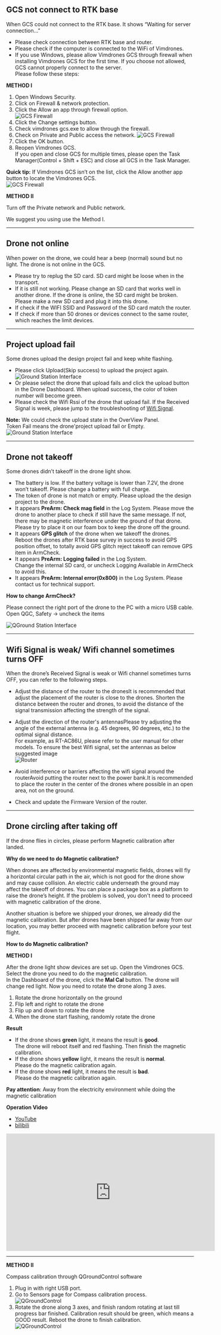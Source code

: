 

## GCS not connect to RTK base
 
When GCS could not connect to the RTK base. It shows “Waiting for server connection…”    

* Please check connection between RTK base and router.  
* Please check if the computer is connected to the WiFi of Vimdrones.  
* If you use Windows, please allow Vimdrones GCS through firewall when installing Vimdrones GCS for the first time. If you choose not allowed, GCS cannot properly connect to the server.   
Please follow these steps: 
 
**METHOD I**

1. Open Windows Security.  
2. Click on Firewall & network protection.  
3. Click the Allow an app through firewall option.  
   ![GCS Firewall](/static/gcs-firewall-1.png "GCS Firewall")
4. Click the Change settings button.  
5. Check vimdrones gcs.exe to allow through the firewall.  
6. Check on Private and Public access the network. 
   ![GCS Firewall](/static/gcs-firewall-2.png "GCS Firewall")
7. Click the OK button.  
8. Reopen Vimdrones GCS.    
   If you open and close GCS for multiple times, please open the Task Manager(Control + Shift + ESC) and close all GCS in the Task Manager. 


**Quick tip:** If Vimdrones GCS isn’t on the list, click the Allow another app button to locate the Vimdrones GCS.   
![GCS Firewall](/static/gcs-firewall-3.png "GCS Firewall") 

**METHOD II**

Turn off the Private network and Public network.

We suggest you using use the Method I.

------

## Drone not online

When power on the drone, we could hear a beep (normal) sound but no light. The drone is not online in the GCS.


- Please try to replug the SD card. SD card might be loose when in the transport.  
- If it is still not working. Please change an SD card that works well in another drone. If the drone is online,  the SD card might be broken. Please make a new SD card and plug it into this drone.
- If check if the WIFI SSID and Password of the SD card match the router. 
- If check if more than 50 drones or devices connect to the same router, which reaches the limit devices. 


-----
## Project upload fail

Some drones upload the design project fail and keep white flashing.

- Please click Upload(Skip success) to upload the project again.
![Ground Station Interface](/static/gcs-project-update.jpeg "Ground Station Interface")
- Or please select the drone that upload fails and click the upload button in the Drone Dashboard. When upload success, the color of token number will become green. 
- Please check the Wifi Rssi of the drone that upload fail.  If the Received Signal is week,  please jump to the troubleshooting of [Wifi Signal](https://docs.vimdrones.com/troubleshooting/#wifi-signal-is-weak-wifi-channel-sometimes-turns-off).  

**Note:** We could check the upload state in the OverView Panel.   
Token Fail means the drone'project upload fail or Empty.  
![Ground Station Interface](/static/gcs-overviewer-token.jpeg "Ground Station Interface")


------
## Drone not takeoff

Some drones didn’t takeoff in the drone light show. 

- The battery is low. If the battery voltage is lower than 7.2V, the drone won’t takeoff. 
  Please change a battery with full charge.
- The token of drone is not match or empty. 
  Please upload the the design project to the drone. 
- It appears **PreArm: Check mag field** in the Log System. 
  Please move the drone to another place to check if still have the same message. If not, there may be magnetic interference under the ground of that drone. Please try to place it on our foam box to keep the drone off the ground.
- It appears **GPS glitch** of the drone when we takeoff the drones.   
  Reboot the drones after RTK base survey in success to avoid GPS position offset, to totally avoid GPS glitch reject takeoff can remove GPS item in ArmCheck.  
- It appears **PreArm: Logging failed** in the Log System.   
  Change the internal SD card, or uncheck Logging Available in ArmCheck to avoid this.  
- It appears **PreArm: Internal error(0x800)** in the Log System.
  Please contact us for technical support.   

**How to change ArmCheck?**

Please connect the right port of the drone to the PC with a micro USB cable. Open QGC, Safety -> uncheck the items   

![QGround Station Interface](/static/qgc-armcheck.jpeg "QGround Station Interface")


-----
## Wifi Signal is weak/ Wifi channel sometimes turns OFF

When the drone’s Received Signal is weak or Wifi channel sometimes turns OFF, you can refer to the following steps.   

* Adjust the distance of the router to the dronesIt is recommended that adjust the placement of the router is close to the drones. Shorten the distance between the router and drones, to avoid the distance of the signal transmission affecting the strength of the signal.  

* Adjust the direction of the router's antennasPlease try adjusting the angle of the external antenna (e.g. 45 degrees, 90 degrees, etc.) to the optimal signal distance.   
For example, as RT-AC86U, please refer to the user manual for other models. To ensure the best Wifi signal, set the antennas as below suggested image  
![Router](/static/router-antenna.jpeg "Router") 

* Avoid interference or barriers affecting the wifi signal around the routerAvoid putting the router next to the power bank.It is recommended to place the router in the center of the drones where possible in an open area, not on the ground.  

* Check and update the Firmware Version of the router.  



----

## Drone circling after taking off

If the drone flies in circles, please perform Magnetic calibration after landed. 

**Why do we need to do Magnetic calibration?**

When drones are affected by environmental magnetic fields, drones will fly a horizontal circular path in the air, which is not good for the drone show and may cause collision. An electric cable underneath the ground may affect the takeoff of drones. You can place a package box as a platform to raise the drone’s height. If the problem is solved, you don't need to proceed with magnetic calibration of the drone.

Another situation is before we shipped your drones, we already did the magnetic calibration. But after drones have been shipped far away from our location, you may better proceed with magnetic calibration before your test flight.


**How to do Magnetic calibration?**

**METHOD I**

After the drone light show devices are set up. Open the Vimdrones GCS. Select the drone you need to do the magnetic calibration.   
In the Dashboard of the drone, click the **Mal Cal** button. The drone will change red light. Now you need to rotate the drone along 3 axes.  

1. Rotate the drone horizontally on the ground   
2. Flip left and right to rotate the drone  
3. Flip up and down to rotate the drone   
4. When the drone start flashing, randomly rotate the drone  

**Result**  

* If the drone shows **green** light, it means the result is **good**.   
  The drone will reboot itself and red flashing. Then finish the magnetic calibration.  
* If the drone shows **yellow** light, it means the result is **normal**.   
  Please do the magnetic calibration again.  
* If the drone shows **red** light, it means the result is **bad**.   
  Please do the magnetic calibration again.  

**Pay attention**: Away from the electricity environment while doing the magnetic calibration

**Operation Video**

* [YouTube](https://youtu.be/ZlQ8sfpCqeQ)
* [bilibili](https://www.bilibili.com/video/BV1TL4y1a7N3/?share_source=copy_web&vd_source=943fe440f06e9a2914e98a6a98356954)

<iframe width="560" height="315" src="https://www.youtube.com/embed/ZlQ8sfpCqeQ" frameborder="0" allow="accelerometer; autoplay; encrypted-media; gyroscope; picture-in-picture" allowfullscreen></iframe>

---

**METHOD II**   

Compass calibration through QGroundControl software   

1. Plug in with right USB port.  
2. Go to Sensors page for Compass calibration process. 
![QGroundControl](/static/qgc-mag-1.jpeg "QGroundControl")
3. Rotate the drone along 3 axes, and finish random rotating at last till progress bar finished. Calibration result should be green, which means a GOOD result. Reboot the drone to finish calibration.  
![QGroundControl](/static/qgc-mag-2.jpeg "QGroundControl")